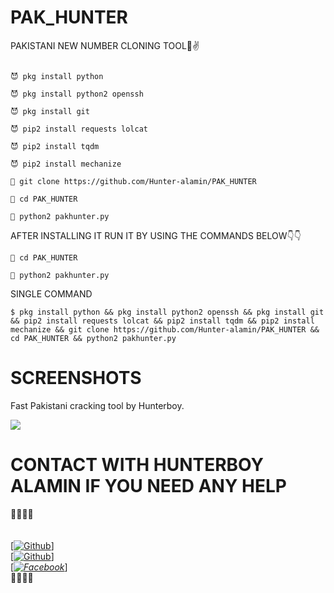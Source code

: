 # PAK_HUNTER

PAKISTANI NEW NUMBER CLONING TOOL🤘✌

````

😈 pkg install python

😈 pkg install python2 openssh

😈 pkg install git

😈 pip2 install requests lolcat

😈 pip2 install tqdm

😈 pip2 install mechanize

👿 git clone https://github.com/Hunter-alamin/PAK_HUNTER

👿 cd PAK_HUNTER

👿 python2 pakhunter.py

````

AFTER INSTALLING IT RUN IT BY USING THE COMMANDS BELOW👇👇

````
👿 cd PAK_HUNTER

👿 python2 pakhunter.py

````

SINGLE COMMAND 

````
$ pkg install python && pkg install python2 openssh && pkg install git && pip2 install requests lolcat && pip2 install tqdm && pip2 install mechanize && git clone https://github.com/Hunter-alamin/PAK_HUNTER && cd PAK_HUNTER && python2 pakhunter.py

````
# SCREENSHOTS
Fast Pakistani cracking tool by Hunterboy. 

![](https://k.top4top.io/p_2066a2i950.jpg)

# CONTACT WITH  HUNTERBOY ALAMIN IF YOU NEED ANY HELP
<b>🔰🔰🔰🔰</b> </br></b></br> <br>[[![Github](https://img.shields.io/badge/Github-[HUNTERBOY_ALAMIN]-blue?style=flat-square&logo=GITHUBlogoColor=blue&labelColor=blue)](https://github.com/DevillHunter)] <br> [[![Github](https://img.shields.io/badge/TELEGRAM-[HUNTERBOY_ALAMIN]-red?style=flat-square&logo=TELEGRAMlogoColor=red&labelColor=cyan)](https://t.me/alamin123khan)]<br> [_[![Facebook](https://img.shields.io/badge/Facebook-HUNTERBOY_ALAMIN]-yellow?style=flat-square&logo=facebooklogoColor=green&labelColor=red)](https://www.facebook.com/alaminkhan.60)_]<br><b>🔰🔰🔰🔰
